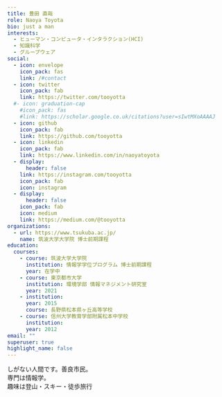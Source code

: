 ```yaml
---
title: 豊田 直哉
role: Naoya Toyota
bio: just a man
interests:
  - ヒューマン・コンピュータ・インタラクション(HCI)
  - 知識科学
  - グループウェア
social:
  - icon: envelope
    icon_pack: fas
    link: /#contact
  - icon: twitter
    icon_pack: fab
    link: https://twitter.com/tooyotta
  #- icon: graduation-cap
    #icon_pack: fas
    #link: https://scholar.google.co.uk/citations?user=sIwtMXoAAAAJ
  - icon: github
    icon_pack: fab
    link: https://github.com/tooyotta
  - icon: linkedin
    icon_pack: fab
    link: https://www.linkedin.com/in/naoyatoyota
  - display:
      header: false
    link: https://instagram.com/tooyotta
    icon_pack: fab
    icon: instagram
  - display:
      header: false
    icon_pack: fab
    icon: medium
    link: https://medium.com/@tooyotta
organizations:
  - url: https://www.tsukuba.ac.jp/
    name: 筑波大学大学院 博士前期課程
education:
  courses:
    - course: 筑波大学大学院
      institution: 情報学学位プログラム 博士前期課程
      year: 在学中
    - course: 東京都市大学
      institution: 環境学部 情報マネジメント研究室
      year: 2021
    - institution:
      year: 2015
      course: 長野県松本県ヶ丘高等学校
    - course: 信州大学教育学部附属松本中学校
      institution: 
      year: 2012
email: ""
superuser: true
highlight_name: false
---
```

しがない人間です。善良市民。<br>
専門は情報学。<br>
趣味は登山・スキー・徒歩旅行
<!--
{{< icon name="download" pack="fas" >}} Download my {{< staticref "media/demo_resume.pdf" "newtab" >}}resumé{{< /staticref >}}.
-->